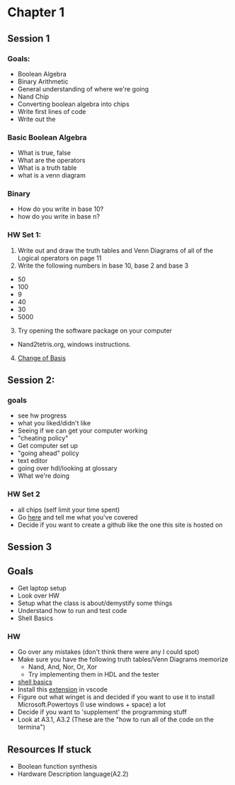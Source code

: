 # Chapter 1

## Session 1
### Goals:
- Boolean Algebra
- Binary Arithmetic
- General understanding of where we're going
- Nand Chip
- Converting boolean algebra into chips
- Write first lines of code
- Write out the 

### Basic Boolean Algebra
- What is true, false
- What are the operators
- What is a truth table
- what is a venn diagram


### Binary
- How do you write in base 10?
- how do you write in base n?


### HW Set 1:
1. Write out and draw the truth tables and Venn Diagrams of all of the Logical operators on page 11
2. Write the following numbers in base 10, base 2 and base 3
  *  50
  *  100
  *  9
  *  40
  *  30
  *  5000
3. Try opening the software package on your computer
  * Nand2tetris.org, windows instructions.
4. [Change of Basis](https://github.com/rakirs2/General-Notes/blob/main/ChangeOfBases.md)

## Session 2:
### goals
- see hw progress
- what you liked/didn't like
- Seeing if we can get your computer working
- "cheating policy"
- Get computer set up
- "going ahead" policy
- text editor
- going over hdl/looking at glossary
- What we're doing

### HW Set 2
- all chips (self limit your time spent)
- Go [here](https://github.com/rakirs2/Nand2Tetris/edit/main/notes/ch_1.md) and tell me what you've covered
- Decide if you want to create a github like the one this site is hosted on


## Session 3

## Goals
- Get laptop setup
- Look over HW
- Setup what the class is about/demystify some things
- Understand how to run and test code
- Shell Basics

### HW
- Go over any mistakes (don't think there were any I could spot)
- Make sure you have the following truth tables/Venn Diagrams memorize
  - Nand, And, Nor, Or, Xor
  - Try implementing them in HDL and the tester
- [shell basics](https://github.com/rakirs2/General-Notes/blob/main/ShellBasics.md)
- Install this [extension](https://marketplace.visualstudio.com/items?itemName=roblourens.vscode-nand2tetris-hdl) in vscode 
- Figure out what winget is and decided if you want to use it to install Microsoft.Powertoys (I use windows + space) a lot
- Decide if you want to 'supplement' the programming stuff
- Look at A3.1, A3.2 (These are the "how to run all of the code on the termina")


## Resources If stuck
- Boolean function synthesis
- Hardware Description language(A2.2)
